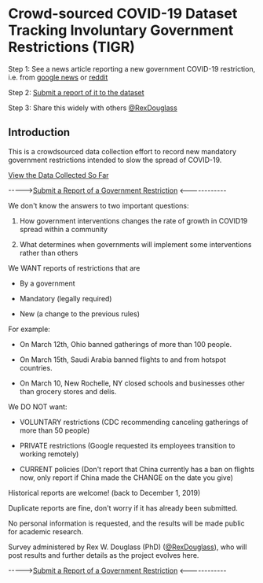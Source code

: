 # Crowd-sourced COVID-19 Dataset Tracking Involuntary Government Restrictions (TIGR)

Step 1: See a news article reporting a new government COVID-19 restriction, i.e. from [google news](https://news.google.com/search?q=covid&hl=en-US) or [reddit](https://www.reddit.com/r/Coronavirus/)

Step 2: [Submit a report of it to the dataset](https://forms.gle/ESytGHMzUTvNf6RJA)

Step 3: Share this widely with others [@RexDouglass](https://twitter.com/RexDouglass/status/1240033447948648449)

## Introduction 

This is a crowdsourced data collection effort to record new mandatory government restrictions intended to slow the spread of COVID-19. 

[View the Data Collected So Far](https://rexdouglass.github.io/TIGR/TIGR_landing_page.nb.html)

----->[Submit a Report of a Government Restriction](https://forms.gle/ESytGHMzUTvNf6RJA) <------------


We don't know the answers to two important questions:

1) How government interventions changes the rate of growth in COVID19 spread within a community

2) What determines when governments will implement some interventions rather than others

We WANT reports of restrictions that are

* By a government

* Mandatory (legally required)

* New (a change to the previous rules)

For example:

* On March 12th, Ohio banned gatherings of more than 100 people.

* On March 15th, Saudi Arabia banned flights to and from hotspot countries.

* On March 10, New Rochelle, NY closed schools and businesses other than grocery stores and delis.

We DO NOT want:

* VOLUNTARY restrictions (CDC recommending canceling gatherings of more than 50 people)

* PRIVATE restrictions (Google requested its employees transition to working remotely)

* CURRENT policies (Don't report that China currently has a ban on flights now, only report if China made the CHANGE on the date you give)


Historical reports are welcome! (back to December 1, 2019)

Duplicate reports are fine, don't worry if it has already been submitted.

No personal information is requested, and the results will be made public for academic research.

Survey administered by Rex W. Douglass (PhD) ([@RexDouglass](https://twitter.com/RexDouglass/status/1240033447948648449)), who will post results and further details as the project evolves  here. 

----->[Submit a Report of a Government Restriction](https://forms.gle/ESytGHMzUTvNf6RJA) <------------

